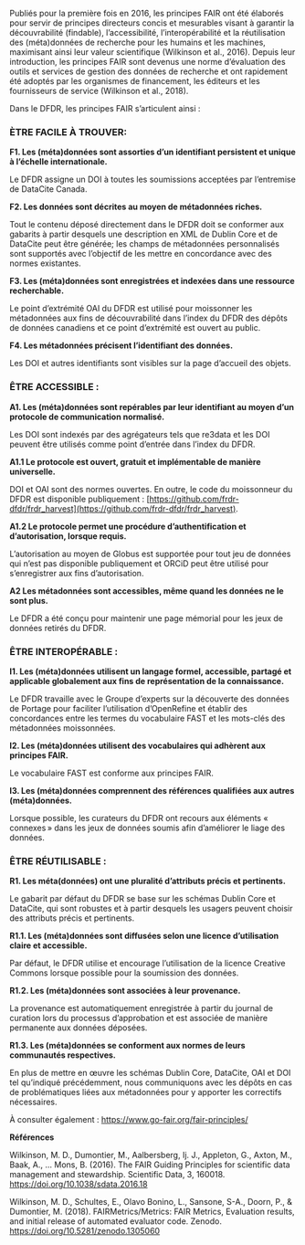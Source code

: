 Publiés pour la première fois en 2016, les principes FAIR ont été élaborés pour servir de principes directeurs concis et mesurables visant à garantir la découvrabilité (findable), l’accessibilité, l’interopérabilité et la réutilisation des (méta)données de recherche pour les humains et les machines, maximisant ainsi leur valeur scientifique (Wilkinson et al., 2016). Depuis leur introduction, les principes FAIR sont devenus une norme d’évaluation des outils et services de gestion des données de recherche et ont rapidement été adoptés par les organismes de financement, les éditeurs et les fournisseurs de service (Wilkinson et al., 2018).

Dans le DFDR, les principes FAIR s’articulent ainsi :

### ÈTRE FACILE À TROUVER:
**F1. Les (méta)données sont assorties d’un identifiant persistent et unique à l’échelle internationale.**

Le DFDR assigne un DOI à toutes les soumissions acceptées par l’entremise de DataCite Canada.

**F2. Les données sont décrites au moyen de métadonnées riches.**

Tout le contenu déposé directement dans le DFDR doit se conformer aux gabarits à partir desquels une description en XML de Dublin Core et de DataCite peut être générée; les champs de métadonnées personnalisés sont supportés avec l’objectif de les mettre en concordance avec des normes existantes.

**F3. Les (méta)données sont enregistrées et indexées dans une ressource recherchable.**

Le point d’extrémité OAI du DFDR est utilisé pour moissonner les métadonnées aux fins de découvrabilité dans l’index du DFDR des dépôts de données canadiens et ce point d’extrémité est ouvert au public.

**F4. Les métadonnées précisent l’identifiant des données.**

Les DOI et autres identifiants sont visibles sur la page d’accueil des objets.

### ÊTRE ACCESSIBLE :
**A1. Les (méta)données sont repérables par leur identifiant au moyen d’un protocole de communication normalisé.**

Les DOI sont indexés par des agrégateurs tels que re3data et les DOI peuvent être utilisés comme point d’entrée dans l’index du DFDR.

**A1.1 Le protocole est ouvert, gratuit et implémentable de manière universelle.**

DOI et OAI sont des normes ouvertes. En outre, le code du moissonneur du DFDR est disponible publiquement : [https://github.com/frdr-dfdr/frdr_harvest](https://github.com/frdr-dfdr/frdr_harvest).

**A1.2 Le protocole permet une procédure d’authentification et d’autorisation, lorsque requis.**

L’autorisation au moyen de Globus est supportée pour tout jeu de données qui n’est pas disponible publiquement et ORCiD peut être utilisé pour s’enregistrer aux fins d’autorisation.

**A2 Les métadonnées sont accessibles, même quand les données ne le sont plus.**

Le DFDR a été conçu pour maintenir une page mémorial pour les jeux de données retirés du DFDR.

### ÊTRE INTEROPÉRABLE :
**I1. Les (méta)données utilisent un langage formel, accessible, partagé et applicable globalement aux fins de représentation de la connaissance.**

Le DFDR travaille avec le Groupe d’experts sur la découverte des données de Portage pour faciliter l’utilisation d’OpenRefine et établir des concordances entre les termes du vocabulaire FAST et les mots-clés des métadonnées moissonnées.

**I2. Les (méta)données utilisent des vocabulaires qui adhèrent aux principes FAIR.**

Le vocabulaire FAST est conforme aux principes FAIR.

**I3. Les (méta)données comprennent des références qualifiées aux autres (méta)données.**

Lorsque possible, les curateurs du DFDR ont recours aux éléments « connexes » dans les jeux de données soumis afin d’améliorer le liage des données.

### ÊTRE RÉUTILISABLE :
**R1. Les méta(données) ont une pluralité d’attributs précis et pertinents.**

Le gabarit par défaut du DFDR se base sur les schémas Dublin Core et DataCite, qui sont robustes et à partir desquels les usagers peuvent choisir des attributs précis et pertinents.

**R1.1. Les (méta)données sont diffusées selon une licence d’utilisation claire et accessible.**

Par défaut, le DFDR utilise et encourage l’utilisation de la licence Creative Commons lorsque possible pour la soumission des données.

**R1.2. Les (méta)données sont associées à leur provenance.**

La provenance est automatiquement enregistrée à partir du journal de curation lors du processus d’approbation et est associée de manière permanente aux données déposées.

**R1.3. Les (méta)données se conforment aux normes de leurs communautés respectives.**

En plus de mettre en œuvre les schémas Dublin Core, DataCite, OAI et DOI tel qu’indiqué précédemment, nous communiquons avec les dépôts en cas de problématiques liées aux métadonnées pour y apporter les correctifs nécessaires.

À consulter également : <a href="https://www.go-fair.org/fair-principles/" target="_blank">https://www.go-fair.org/fair-principles/</a>

**Références**

Wilkinson, M. D., Dumontier, M., Aalbersberg, Ij. J., Appleton, G., Axton, M., Baak, A., … Mons, B. (2016). The FAIR Guiding Principles for scientific data management and stewardship. Scientific Data, 3, 160018. <a target="_blank" href="https://doi.org/10.1038/sdata.2016.18">https://doi.org/10.1038/sdata.2016.18</a>

Wilkinson, M. D., Schultes, E., Olavo Bonino, L., Sansone, S-A., Doorn, P., & Dumontier, M. (2018). FAIRMetrics/Metrics: FAIR Metrics, Evaluation results, and initial release of automated evaluator code. Zenodo. <a target="_blank" href="https://doi.org/10.5281/zenodo.1305060">https://doi.org/10.5281/zenodo.1305060</a>


